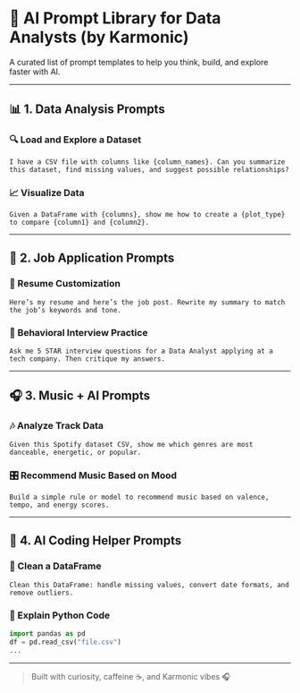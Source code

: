 # 🤖 AI Prompt Library for Data Analysts (by Karmonic)

A curated list of prompt templates to help you think, build, and explore faster with AI.

---

## 📊 1. Data Analysis Prompts

### 🔍 Load and Explore a Dataset
```
I have a CSV file with columns like {column_names}. Can you summarize this dataset, find missing values, and suggest possible relationships?
```

### 📈 Visualize Data
```
Given a DataFrame with {columns}, show me how to create a {plot_type} to compare {column1} and {column2}.
```

---

## 💼 2. Job Application Prompts

### 📄 Resume Customization
```
Here’s my resume and here’s the job post. Rewrite my summary to match the job’s keywords and tone.
```

### 🧠 Behavioral Interview Practice
```
Ask me 5 STAR interview questions for a Data Analyst applying at a tech company. Then critique my answers.
```

---

## 🎧 3. Music + AI Prompts

### 🎶 Analyze Track Data
```
Given this Spotify dataset CSV, show me which genres are most danceable, energetic, or popular.
```

### 🎛️ Recommend Music Based on Mood
```
Build a simple rule or model to recommend music based on valence, tempo, and energy scores.
```

---

## 🧠 4. AI Coding Helper Prompts

### 🧹 Clean a DataFrame
```
Clean this DataFrame: handle missing values, convert date formats, and remove outliers.
```

### 🐍 Explain Python Code
```python
import pandas as pd
df = pd.read_csv("file.csv")
...
```

---

> Built with curiosity, caffeine ☕, and Karmonic vibes 🎧
